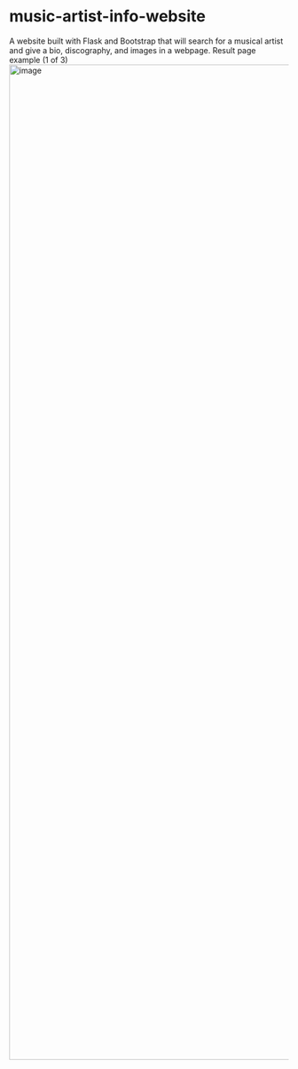 # music-artist-info-website
 A website built with Flask and Bootstrap that will search for a musical artist and give a bio, discography, and images in a webpage.
Result page example (1 of 3) <img width="1792" alt="image" src="https://user-images.githubusercontent.com/99300025/167310713-55c13a61-0dbe-4566-b66c-42f3b0c8fb71.png">
